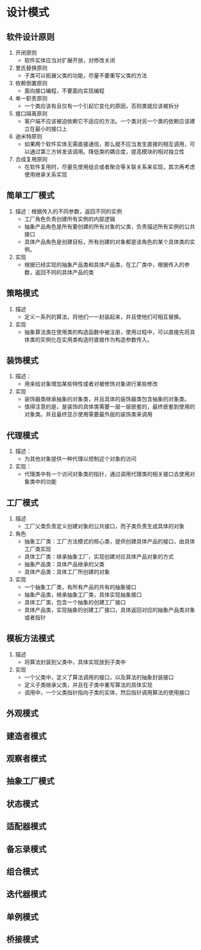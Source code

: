 # 设计模式
## 软件设计原则
1. 开闭原则
    + 软件实体应当对扩展开放，对修改关闭
2. 里氏替换原则
    + 子类可以拓展父类的功能，尽量不要重写父类的方法
3. 依赖倒置原则
    + 面向接口编程，不要面向实现编程
4. 单一职责原则
    + 一个类应该有且仅有一个引起它变化的原因，否则类就应该被拆分
5. 接口隔离原则
    + 客户端不应该被迫依赖它不适应的方法。一个类对另一个类的依赖应该建立在最小的接口上
6. 迪米特原则
    + 如果两个软件实体无需直接通信，那么就不应当发生直接的相互调用，可以通过第三方转发该调用。降低类的耦合度，提高模块的相对独立性
7. 合成复用原则
    + 在软件复用时，尽量先使用组合或者聚合等关联关系来实现，其次再考虑使用继承关系实现

## 简单工厂模式
1. 描述：根据传入的不同参数，返回不同的实例
    + 工厂角色负责创建所有实例的内部逻辑
    + 抽象产品角色是所有要创建的所有对象的父类，负责描述所有实例的公共接口
    + 具体产品角色是创建目标，所有创建的对象都是该角色的某个具体类的实例。
2. 实现
    + 根据已经实现的抽象产品类和具体产品类，在工厂类中，根据传入的参数，返回不同的具体产品的类
    
## 策略模式
1. 描述
    + 定义一系列的算法，将他们一一封装起来，并且使他们可相互替换。
2. 实现
    + 抽象算法类在使用类的构造函数中被注册，使用过程中，可以直接先将具体类的实例化在实用类构造时直接作为构造参数传入。

## 装饰模式
1. 描述：
    + 用来给对象增加某些特性或者对被修饰对象进行某些修改
2. 实现
    + 装饰器类继承抽象的对象类，并且具体的装饰器类包含抽象的对象类。
    + 值得注意的是，是装饰的具体类需要一层一层嵌套的，最终嵌套到使用的对象类。并且最终显示使用需要最外层的装饰类来调用
    
## 代理模式
1. 描述：
    + 为其他对象提供一种代理以控制这个对象的访问
2. 实现：
    + 代理类中有一个访问对象类的指针，通过调用代理类的相关接口去使用对象类中的功能

## 工厂模式
1. 描述
    + 工厂父类负责定义创建对象的公共接口，而子类负责生成具体的对象
2. 角色
    + 抽象工厂类：工厂方法模式的核心类，提供创建具体产品的接口，由具体工厂类实现
    + 具体工厂类：继承抽象工厂，实现创建对应具体产品对象的方式
    + 抽象产品类：具体产品继承的父类
    + 具体产品类：具体工厂所创建的对象
2. 实现
    + 一个抽象工厂类，有所有产品的共有的抽象接口
    + 抽象产品类，继承抽象工厂类，具体实现抽象接口
    + 具体工厂类，包含一个抽象的创建工厂接口
    + 具体产品类，实现抽象的创建工厂接口，具体返回对应的抽象产品类对象或者指针

## 模板方法模式
1. 描述
    + 将算法封装到父类中，具体实现放到子类中
2. 实现
    + 一个父类中，定义了算法调用的接口，以及算法的抽象封装接口
    + 定义子类继承父类，并且在子类中重写算法的具体实现
    + 调用中，一个父类指针指向子类的实体，然后指针调用算法的使用接口

## 外观模式

## 建造者模式

## 观察者模式

## 抽象工厂模式

## 状态模式

## 适配器模式

## 备忘录模式

## 组合模式

## 迭代器模式

## 单例模式

## 桥接模式